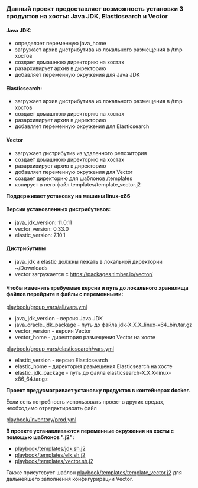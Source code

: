 ### Данный проект предоставляет возможность установки 3 продуктов на хосты: Java JDK, Elasticsearch и Vector


#### Java JDK:
  - определяет переменную java_home   
  - загружает архив дистрибутива из локального размещения в /tmp хостов
  - создает домашнюю директорию на хостах
  - разархивирует архив в директорию
  - добавляет переменную окружения для Java JDK

#### Elasticsearch:
  - загружает архив дистрибутива из локального размещения в /tmp хостов
  - создает домашнюю директорию на хостах
  - разархивирует архив в директорию
  - добавляет переменную окружения для Elasticsearch

#### Vector
  - загружает дистрибутив из удаленного репозитория
  - создает домашнюю директорию на хостах
  - разархивирует архив в директорию
  - добавляет переменную окружения для Vector
  - создает директорию для шаблонов /templates
  - копирует в него файл templates/template_vector.j2



**Поддерживает установку на машины linux-x86**


#### Версии установленных дистрибутивов:
  - java_jdk_version: 11.0.11
  - vector_version: 0.33.0
  - elastic_version: 7.10.1

#### Дистрибутивы    
 - java_jdk и elastic должны лежать в локальной директории ~/Downloads
 - vector загружается с https://packages.timber.io/vector/

#### Чтобы изменить требуемые версии и путь до локального хранилища файлов перейдите в файлы с переменными:
[playbook/group_vars/all/vars.yml](playbook/group_vars/all/vars.yml) 
  - java_jdk_version - версия Java JDK
  - java_oracle_jdk_package - путь до файла jdk-X.X.X_linux-x64_bin.tar.gz
  - vector_version - версия Vector
  - vector_home - директория размещения Vector на хосте

[playbook/group_vars/elasticsearch/vars.yml](playbook/group_vars/elasticsearch/vars.yml) 
  - elastic_version - версия Elasticsearch
  - elastic_home - директория размещения Elasticsearch на хосте
  - elastic_jdk_package - путь до файла elasticsearch-X.X.X-linux-x86_64.tar.gz

**Проект предусматривает установку продуктов в контейнерах docker.**

Если есть потребность использовать проект в других средах, необходимо отредактирвоать файл

[playbook/inventory/prod.yml](playbook/inventory/prod.yml) 

**В проекте устанавливаются переменные окружения на хосты с помощью шаблонов ".j2":**
  - [playbook/templates/jdk.sh.j2](playbook/templates/jdk.sh.j2)
  - [playbook/templates/elk.sh.j2](playbook/templates/elk.sh.j2)
  - [playbook/templates/vector.sh.j2](playbook/templates/vector.sh.j2)

Также присутсвует шаблон [playbook/templates/template_vector.j2](playbook/templates/template_vector.j2) для дальнейшего заполнения конфигурирации Vector.


